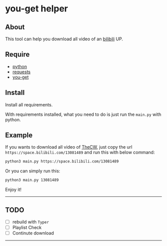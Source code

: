 # you-get helper

## About

This tool can help you download all video of an [bilibili][bilibili] UP.

## Require

- [python][python]
- [requests][requests]
- [you-get][you-get]

## Install

Install all requirements.

With requirements installed, what you need to do is just run the `main.py` with python.

## Example

If you wants to download all video of [TheCW][thecw], just copy the url `https://space.bilibili.com/13081489` and run this with below command:

```bash
python3 main.py https://space.bilibili.com/13081489
```

Or you can simply run this:

```bash
python3 main.py 13081489
```

Enjoy it!

---

## TODO

- [ ] rebuild with `Typer`
- [ ] Playlist Check
- [ ] Continute download

---

[bilibili]: https://www.bilibili.com/
[python]: https://www.python.org/
[requests]: https://pypi.org/project/requests/
[you-get]: https://pypi.org/project/you-get/
[thecw]: https://space.bilibili.com/13081489
